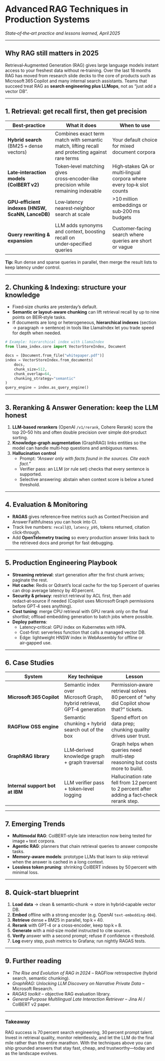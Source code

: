  # Advanced RAG Techniques in Production Systems  
*State‑of‑the‑art practice and lessons learned, April 2025*

---

## Why RAG still matters in 2025

Retrieval‑Augmented Generation (RAG) gives large language models instant access to your freshest data without re‑training. Over the last 18 months RAG has moved from research slide decks to the core of products such as Microsoft 365 Copilot and many internal search assistants. Teams that succeed treat RAG as **search engineering plus LLMops**, not as “just add a vector DB”. 

---

## 1. Retrieval: get recall first, then get precision

| Best‑practice | What it does | When to use |
|---------------|-------------|-------------|
| **Hybrid search** (BM25 + dense vectors) | Combines exact term match with semantic match, lifting recall and protecting against rare terms | Your default choice for mixed document corpora |
| **Late‑interaction models (ColBERT v2)** | Token‑level matching gives cross‑encoder‑like precision while remaining indexable | High‑stakes QA or multi‑lingual corpora where every top‑k slot counts |
| **GPU‑efficient indexes (HNSW, ScaNN, LanceDB)** | Low‑latency nearest‑neighbor search at scale | >10 million embeddings or sub‑200 ms budgets |
| **Query rewriting & expansion** | LLM adds synonyms and context, boosting recall on under‑specified queries | Customer‑facing search where queries are short or vague |

**Tip:** Run dense and sparse queries in parallel, then merge the result lists to keep latency under control.

---

## 2. Chunking & Indexing: structure your knowledge

* Fixed‑size chunks are yesterday’s default.  
* **Semantic or layout‑aware chunking** can lift retrieval recall by up to nine points on BEIR‑style tasks.  
* If documents are long or heterogeneous, **hierarchical indexes** (section → paragraph → sentence) in tools like LlamaIndex let you trade speed for depth when needed.

```python
# Example: hierarchical index with LlamaIndex
from llama_index.core import VectorStoreIndex, Document

docs = [Document.from_file("whitepaper.pdf")]
index = VectorStoreIndex.from_documents(
    docs,
    chunk_size=512,
    chunk_overlap=64,
    chunking_strategy="semantic"
)
query_engine = index.as_query_engine()
```

---

## 3. Reranking & Answer Generation: keep the LLM honest

1. **LLM‑based rerankers** (OpenAI `/v1/rerank`, Cohere Rerank) score the top 20–50 hits and often double precision over simple dot‑product sorting.  
2. **Knowledge‑graph augmentation** (GraphRAG) links entities so the model can handle multi‑hop questions and ambiguous names.  
3. **Hallucination control**  
   * Prompt: *“Answer only with facts found in the sources. Cite each fact.”*  
   * Verifier pass: an LLM (or rule set) checks that every sentence is supported.  
   * Selective answering: abstain when context score is below a tuned threshold.  

---

## 4. Evaluation & Monitoring

* **RAGAS** gives reference‑free metrics such as Context Precision and Answer Faithfulness you can hook into CI.  
* Track live numbers: `recall@3`, `latency_p95`, tokens returned, citation click‑through.  
* Add **OpenTelemetry tracing** so every production answer links back to the retrieved docs and prompt for fast debugging.

---

## 5. Production Engineering Playbook

* **Streaming retrieval**: start generation after the first chunk arrives; paginate the rest.  
* **Hot cache**: Redis or Qdrant’s local cache for the top 5 percent of queries can drop average latency by 40 percent.  
* **Security & privacy**: restrict retrieval by ACL first, then add redact‑at‑source if needed (Copilot uses Microsoft Graph permissions before GPT‑4 sees anything).  
* **Cost tuning**: merge CPU retrieval with GPU rerank only on the final shortlist; offload embedding generation to batch jobs where possible.  
* **Deploy patterns**:  
  * Latency‑critical: GPU index on Kubernetes with HPA.  
  * Cost‑first: serverless function that calls a managed vector DB.  
  * Edge: lightweight HNSW index in WebAssembly for offline or air‑gapped use.

---

## 6. Case Studies

| System | Key technique | Lesson |
|--------|---------------|--------|
| **Microsoft 365 Copilot** | Semantic index over Microsoft Graph, hybrid retrieval, GPT‑4 generation | Permission‑aware retrieval solves 80 percent of “why did Copilot show that?” tickets. |
| **RAGFlow OSS engine** | Semantic chunking + hybrid search out of the box | Spend effort on data prep; chunking quality drives user trust. |
| **GraphRAG library** | LLM‑derived knowledge graph + graph traversal | Graph helps when queries need multi‑step reasoning but costs more to build. |
| **Internal support bot at IBM** | LLM verifier pass + token‑level logging | Hallucination rate fell from 12 percent to 2 percent after adding a fact‑check rerank step. |

---

## 7. Emerging Trends

* **Multimodal RAG**: ColBERT‑style late interaction now being tested for image + text corpora.  
* **Agentic RAG**: planners that chain retrieval queries to answer composite tasks.  
* **Memory‑aware models**: prototype LLMs that learn to skip retrieval when the answer is cached in a long context.  
* **Lossless token pruning**: shrinking ColBERT indexes by 50 percent with minimal loss.  

---

## 8. Quick‑start blueprint

1. **Load data** → clean & semantic‑chunk → store in hybrid‑capable vector DB.  
2. **Embed** offline with a strong encoder (e.g. OpenAI `text-embedding-004`).  
3. **Retrieve** dense + BM25 in parallel, top k = 40.  
4. **Rerank** with GPT‑4 or a cross‑encoder, keep top k = 8.  
5. **Generate** with a mid‑size model instructed to cite sources.  
6. **Verify** answer with a second prompt; refuse if confidence < threshold.  
7. **Log** every step, push metrics to Grafana; run nightly RAGAS tests.

---

## 9. Further reading

* *The Rise and Evolution of RAG in 2024* – RAGFlow retrospective (hybrid search, semantic chunking).  
* *GraphRAG: Unlocking LLM Discovery on Narrative Private Data* – Microsoft Research.  
* *RAGAS toolkit* – objective RAG evaluation library.  
* *General‑Purpose Multilingual Late Interaction Retriever* – Jina AI / ColBERT v2 paper.  

---

### Takeaway

RAG success is 70 percent search engineering, 30 percent prompt talent. Invest in retrieval quality, monitor relentlessly, and let the LLM do the final mile rather than the entire marathon. With the techniques above you can ship grounded answers that stay fast, cheap, and trustworthy—today and as the landscape evolves.
